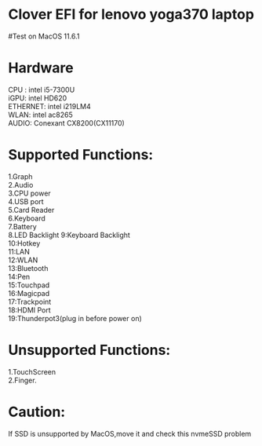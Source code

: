 # Clover EFI for lenovo yoga370 laptop
#Test on MacOS 11.6.1


# Hardware  
CPU : intel i5-7300U  
iGPU: intel HD620  
ETHERNET: intel i219LM4  
WLAN: intel ac8265  
AUDIO: Conexant CX8200(CX11170)  



# Supported Functions:  
1.Graph  
2.Audio  
3.CPU power  
4.USB port  
5.Card Reader  
6.Keyboard  
7.Battery  
8.LED Backlight
9:Keyboard Backlight  
10:Hotkey  
11:LAN  
12:WLAN  
13:Bluetooth  
14:Pen  
15:Touchpad  
16:Magicpad  
17:Trackpoint  
18:HDMI Port  
19:Thunderpot3(plug in before power on)  

# Unsupported Functions:  
1.TouchScreen  
2.Finger. 

# Caution:
If SSD is unsupported by MacOS,move it and check this nvmeSSD problem
